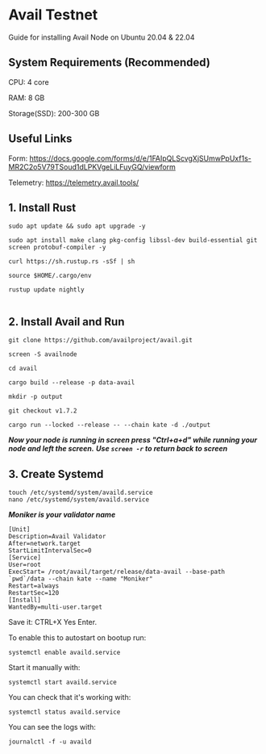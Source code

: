 # Avail Testnet
Guide for installing Avail Node on Ubuntu 20.04 &amp; 22.04

## System Requirements (Recommended)

CPU: 4 core

RAM: 8 GB

Storage(SSD): 200-300 GB

## Useful Links

Form: https://docs.google.com/forms/d/e/1FAIpQLScvgXjSUmwPpUxf1s-MR2C2o5V79TSoud1dLPKVgeLiLFuyGQ/viewform

Telemetry: https://telemetry.avail.tools/

## 1. Install Rust


```
sudo apt update && sudo apt upgrade -y
```
```
sudo apt install make clang pkg-config libssl-dev build-essential git screen protobuf-compiler -y
```
```
curl https://sh.rustup.rs -sSf | sh
```
```
source $HOME/.cargo/env
```
```
rustup update nightly
```
```rustup target add wasm32-unknown-unknown --toolchain nightly
```

## 2. Install Avail and Run

```
git clone https://github.com/availproject/avail.git
```
```
screen -S availnode
```
```
cd avail
```
```
cargo build --release -p data-avail
```
```
mkdir -p output
```
```
git checkout v1.7.2
```
```
cargo run --locked --release -- --chain kate -d ./output
```

***Now your node is running in screen press "Ctrl+a+d" while running your node and left the screen.***
***Use ``screen -r`` to return back to screen***

## 3. Create Systemd

```
touch /etc/systemd/system/availd.service
nano /etc/systemd/system/availd.service
```

***Moniker is your validator name***

```
[Unit]
Description=Avail Validator
After=network.target
StartLimitIntervalSec=0
[Service]
User=root
ExecStart= /root/avail/target/release/data-avail --base-path `pwd`/data --chain kate --name "Moniker"
Restart=always
RestartSec=120
[Install]
WantedBy=multi-user.target
```

Save it: CTRL+X Yes Enter.


To enable this to autostart on bootup run:

```
systemctl enable availd.service
````

Start it manually with:

```
systemctl start availd.service
```

You can check that it's working with:

```
systemctl status availd.service
```

You can see the logs with:

```
journalctl -f -u availd
```



